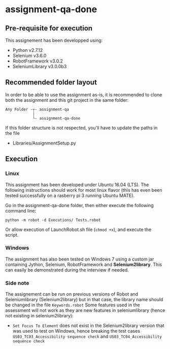 # assignment-qa-done

## Pre-requisite for execution

This assignement has been developped using:
- Python v2.7.12
- Selenium v3.6.0
- RobotFramework v3.0.2
- SeleniumLibrary v3.0.0b3

## Recommended folder layout

In order to be able to use the assignment as-is, it is recommended to clone both the assignment and this git project in the same folder:
```
Any Folder -┬- assignment-qa
            |
            └- assignment-qa-done
``` 
If this folder structure is not respected, you'll have to update the paths in the file
- Libraries/AssignmentSetup.py

## Execution
### Linux 

This assignment has been developed under Ubuntu 16.04 (LTS). The following instructions should work for most linux flavor (this has even been tested successfully on a rasberry pi 3 running Ubuntu MATE). 

Go in the assignment-qa-done folder, then either execute the following command line:
```
python -m robot -d Executions/ Tests.robot
```
Or allow execution of LaunchRobot.sh file (```chmod +x```), and execute the script.

### Windows

The assignment has also been tested on Windows 7 using a custom jar containing Jython, Selenium, RobotFramework and **Selenium2library**. This can easily be demonstrated during the interview if needed.

### Side note

The assignement can be run on previous versions of Robot and Seleniumlibrary (Selenium2library) but in that case, the library name should be changed in the file ```Keywords.robot```
Some features used in the assessment will not work as they are new features in seleniumlibrary (hence not existing in selenium2library):
- ```Set Focus To Element``` does not exist in the Selenium2library version that was used to test on Windows, hence breaking the test cases ```US03_TC03_Accessibility sequence check``` and ```US03_TC04_Accessibility sequence check```
